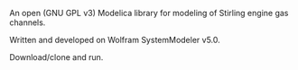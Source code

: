 An open (GNU GPL v3) Modelica library for modeling of Stirling engine gas channels.

Written and developed on Wolfram SystemModeler v5.0.

Download/clone and run.
